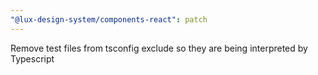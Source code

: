 ```yaml
---
"@lux-design-system/components-react": patch
---
```


Remove test files from tsconfig exclude so they are being interpreted by Typescript
